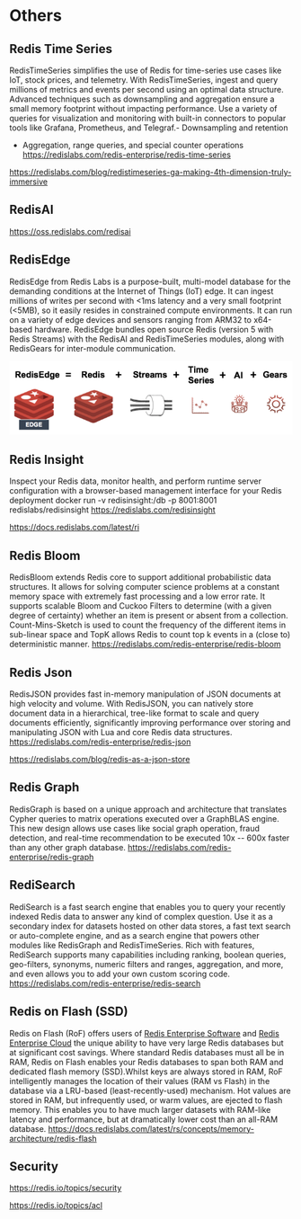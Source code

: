 # Others

## Redis Time Series

RedisTimeSeries simplifies the use of Redis for time-series use cases like IoT, stock prices, and telemetry.
With RedisTimeSeries, ingest and query millions of metrics and events per second using an optimal data structure. Advanced techniques such as downsampling and aggregation ensure a small memory footprint without impacting performance. Use a variety of queries for visualization and monitoring with built-in connectors to popular tools like Grafana, Prometheus, and Telegraf.-  Downsampling and retention

- Aggregation, range queries, and special counter operations
<https://redislabs.com/redis-enterprise/redis-time-series>

<https://redislabs.com/blog/redistimeseries-ga-making-4th-dimension-truly-immersive>

## RedisAI

<https://oss.redislabs.com/redisai>

## RedisEdge

RedisEdge from Redis Labs is a purpose-built, multi-model database for the demanding conditions at the Internet of Things (IoT) edge. It can ingest millions of writes per second with <1ms latency and a very small footprint (<5MB), so it easily resides in constrained compute environments. It can run on a variety of edge devices and sensors ranging from ARM32 to x64-based hardware. RedisEdge bundles open source Redis (version 5 with Redis Streams) with the RedisAI and RedisTimeSeries modules, along with RedisGears for inter-module communication.

![image](media/Redis_Others-image1.png)

## Redis Insight

Inspect your Redis data, monitor health, and perform runtime server configuration with a browser-based management interface for your Redis deployment
docker run -v redisinsight:/db -p 8001:8001 redislabs/redisinsight
<https://redislabs.com/redisinsight>

<https://docs.redislabs.com/latest/ri>

## Redis Bloom

RedisBloom extends Redis core to support additional probabilistic data structures. It allows for solving computer science problems at a constant memory space with extremely fast processing and a low error rate. It supports scalable Bloom and Cuckoo Filters to determine (with a given degree of certainty) whether an item is present or absent from a collection. Count-Mins-Sketch is used to count the frequency of the different items in sub-linear space and TopK allows Redis to count top k events in a (close to) deterministic manner.
<https://redislabs.com/redis-enterprise/redis-bloom>

## Redis Json

RedisJSON provides fast in-memory manipulation of JSON documents at high velocity and volume. With RedisJSON, you can natively store document data in a hierarchical, tree-like format to scale and query documents efficiently, significantly improving performance over storing and manipulating JSON with Lua and core Redis data structures.
<https://redislabs.com/redis-enterprise/redis-json>

<https://redislabs.com/blog/redis-as-a-json-store>

## Redis Graph

RedisGraph is based on a unique approach and architecture that translates Cypher queries to matrix operations executed over a GraphBLAS engine. This new design allows use cases like social graph operation, fraud detection, and real-time recommendation to be executed 10x -- 600x faster than any other graph database.
<https://redislabs.com/redis-enterprise/redis-graph>

## RediSearch

RediSearch is a fast search engine that enables you to query your recently indexed Redis data to answer any kind of complex question. Use it as a secondary index for datasets hosted on other data stores, a fast text search or auto-complete engine, and as a search engine that powers other modules like RedisGraph and RedisTimeSeries.
Rich with features, RediSearch supports many capabilities including ranking, boolean queries, geo-filters, synonyms, numeric filters and ranges, aggregation, and more, and even allows you to add your own custom scoring code.
<https://redislabs.com/redis-enterprise/redis-search>

## Redis on Flash (SSD)

Redis on Flash (RoF) offers users of [Redis Enterprise Software](https://docs.redislabs.com/latest/rs/) and [Redis Enterprise Cloud](https://redislabs.com/redis-enterprise-cloud/) the unique ability to have very large Redis databases but at significant cost savings. Where standard Redis databases must all be in RAM, Redis on Flash enables your Redis databases to span both RAM and dedicated flash memory (SSD).Whilst keys are always stored in RAM, RoF intelligently manages the location of their values (RAM vs Flash) in the database via a LRU-based (least-recently-used) mechanism. Hot values are stored in RAM, but infrequently used, or warm values, are ejected to flash memory. This enables you to have much larger datasets with RAM-like latency and performance, but at dramatically lower cost than an all-RAM database.
<https://docs.redislabs.com/latest/rs/concepts/memory-architecture/redis-flash>

## Security

<https://redis.io/topics/security>

<https://redis.io/topics/acl>
